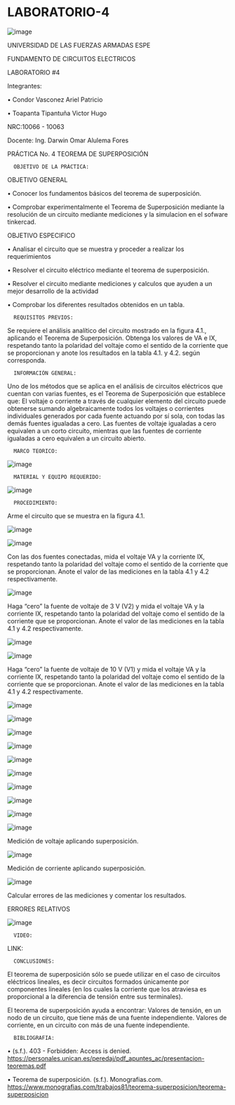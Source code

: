 # LABORATORIO-4

![image](https://user-images.githubusercontent.com/117923992/209137402-1c84817b-8615-473c-a08c-b4a4e5b720bd.png)


  UNIVERSIDAD DE LAS FUERZAS ARMADAS ESPE

  FUNDAMENTO DE CIRCUITOS ELECTRICOS

  LABORATORIO #4

  Integrantes:

 • Condor Vasconez Ariel Patricio

 • Toapanta Tipantuña Victor Hugo 

  NRC:10066 - 10063

  Docente: Ing. Darwin Omar Alulema Fores
  
  PRÁCTICA No. 4 TEOREMA DE SUPERPOSICIÓN

      OBJETIVO DE LA PRÁCTICA:

OBJETIVO GENERAL

• Conocer los fundamentos básicos del teorema de superposición.

• Comprobar experimentalmente el Teorema de Superposición mediante   la   resolución   de un circuito mediante mediciones y la simulacion en el sofware tinkercad. 

OBJETIVO ESPECIFICO

• Analisar el circuito que se muestra y proceder a realizar los requerimientos 

• Resolver el circuito eléctrico mediante el teorema de superposición.

• Resolver el circuito mediante mediciones y calculos que ayuden a un mejor desarrollo de la actividad

• Comprobar los diferentes resultados obtenidos en un tabla.


      REQUISITOS PREVIOS:
      
Se requiere el análisis analítico del circuito mostrado en la figura 4.1., aplicando el Teorema de Superposición. Obtenga los valores de VA e IX, respetando tanto la polaridad del voltaje como el sentido de la corriente que se proporcionan y anote los resultados en la tabla 4.1. y 4.2. según corresponda.

      INFORMACIÓN GENERAL:

Uno de los métodos que se aplica en el análisis de circuitos eléctricos que cuentan con varias fuentes, es el Teorema de Superposición que establece que: El voltaje o corriente a través de cualquier elemento del circuito puede obtenerse sumando algebraicamente todos los voltajes o corrientes individuales generados por cada fuente actuando por sí sola, con todas las demás fuentes igualadas a cero. Las fuentes de voltaje igualadas a cero equivalen a un corto circuito, mientras que
las fuentes de corriente igualadas a cero equivalen a un circuito abierto.

      MARCO TEORICO:

![image](https://user-images.githubusercontent.com/117923992/209143000-1d98c718-b2b4-4b89-ad09-00e789d4a73a.png)


      MATERIAL Y EQUIPO REQUERIDO:

![image](https://user-images.githubusercontent.com/117923992/209138662-f19edb3b-5a0d-4dc5-83a6-505842eb5224.png)

      PROCEDIMIENTO:
Arme el circuito que se muestra en la figura 4.1.

![image](https://user-images.githubusercontent.com/117923992/209138732-4dffce7e-5f84-4041-854e-74734dcacc72.png)

![image](https://user-images.githubusercontent.com/117923992/209146773-ae723ba8-6ddd-4c89-bf56-7250c1ce2c41.png)

Con las dos fuentes conectadas, mida el voltaje VA y la corriente IX, respetando tanto la polaridad del voltaje como el sentido de la corriente que se proporcionan. Anote el valor de las mediciones en la tabla 4.1 y 4.2 respectivamente.

![image](https://user-images.githubusercontent.com/117923992/209145737-5f076d0a-fb60-46be-b18c-d8cfee82ee46.png)


Haga “cero” la fuente de voltaje de 3 V (V2) y mida el voltaje VA y la corriente IX, respetando tanto la polaridad del voltaje como el sentido de la corriente que se
proporcionan. Anote el valor de las mediciones en la tabla 4.1 y 4.2 respectivamente.

![image](https://user-images.githubusercontent.com/117923992/209145774-b546fab3-3091-43a3-a786-c72a19504317.png)

![image](https://user-images.githubusercontent.com/117923992/209145824-1b52ec12-7ffc-43a3-a54f-9bda6f66518f.png)

Haga “cero” la fuente de voltaje de 10 V (V1) y mida el voltaje VA y la corriente IX, respetando tanto la polaridad del voltaje como el sentido de la corriente que se proporcionan. Anote el valor de las mediciones en la tabla 4.1 y 4.2 respectivamente.

![image](https://user-images.githubusercontent.com/117923992/209145871-32f9678f-f687-41ff-956d-3dc5223204a5.png)

![image](https://user-images.githubusercontent.com/117923992/209146631-cfcdb097-5dbf-442c-b15e-6b0c7bb5557f.png)

![image](https://user-images.githubusercontent.com/117923992/209162646-cc35eb7e-c9b0-4215-b8ac-eea4747f3cc3.png)

![image](https://user-images.githubusercontent.com/117923992/209162750-91887980-3e05-4eb3-b670-1dbcae437db4.png)

![image](https://user-images.githubusercontent.com/117923992/209163001-11c8da8c-e6fc-4584-8425-169ca294b51a.png)

![image](https://user-images.githubusercontent.com/117923992/209163028-161a994e-9763-47af-82d3-980b96c14b4a.png)

![image](https://user-images.githubusercontent.com/117923992/209163068-8ddafd48-4421-4047-abab-97bbb9805ed6.png)

![image](https://user-images.githubusercontent.com/117923992/209163104-b8465afb-5724-4358-b8bb-6883a12ce0bc.png)

![image](https://user-images.githubusercontent.com/117923992/209163135-d2265d4c-8fb0-4ebd-bd52-eac04586e064.png)

![image](https://user-images.githubusercontent.com/117923992/209163175-6b37ab9f-9d30-437f-86c5-604ec430324b.png)

Medición de voltaje aplicando superposición.

![image](https://user-images.githubusercontent.com/117923992/209146309-97d1e481-d2d7-4c96-8a26-fa8829cd59d8.png)


Medición de corriente aplicando superposición.

![image](https://user-images.githubusercontent.com/117923992/209146339-c3d3a607-62ca-472c-8bb6-5435b06585db.png)

Calcular errores de las mediciones y comentar los resultados.

ERRORES RELATIVOS 

![image](https://user-images.githubusercontent.com/117923992/209166047-66a1a759-c1d0-4bb6-b476-3288eb2f10c8.png)

      VIDEO:
      
LINK:

      CONCLUSIONES:

El teorema de superposición sólo se puede utilizar en el caso de circuitos eléctricos lineales, es decir circuitos formados únicamente por componentes lineales (en los cuales la corriente que los atraviesa es proporcional a la diferencia de tensión entre sus terminales).

El teorema de superposición ayuda a encontrar: Valores de tensión, en un nodo de un circuito, que tiene más de una fuente independiente. Valores de corriente, en un circuito con más de una fuente independiente.

      BIBLIOGRAFIA:

• (s.f.). 403 - Forbidden: Access is denied. https://personales.unican.es/peredaj/pdf_apuntes_ac/presentacion-teoremas.pdf

• Teorema de superposición. (s.f.). Monografias.com. https://www.monografias.com/trabajos81/teorema-superposicion/teorema-superposicion
